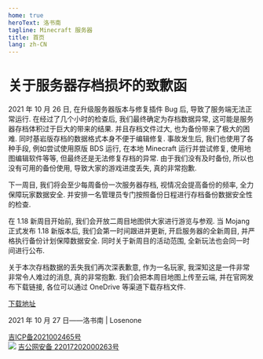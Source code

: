 ```yaml
---
home: true
heroText: 洛书南
tagline: Minecraft 服务器
title: 首页
lang: zh-CN
---
```


# 关于服务器存档损坏的致歉函

2021 年 10 月 26 日, 在升级服务器版本与修复插件 Bug 后, 导致了服务端无法正常运行. 在经过了几个小时的检查后, 我们最终确定为存档数据异常, 这可能是服务器存档体积过于巨大的带来的结果. 并且存档文件过大, 也为备份带来了极大的困难. 同时基岩版存档的数据格式本身不便于编辑修复. 事故发生后, 我们也使用了各种手段, 例如尝试使用原版 BDS 运行, 在本地 Minecraft 运行并尝试修复, 使用地图编辑软件等等, 但最终还是无法修复存档的异常. 由于我们没有及时备份, 所以也没有可用的备份使用, 导致大家的游戏进度丢失, 真的非常抱歉.

下一周目, 我们将会至少每周备份一次服务器存档, 视情况会提高备份的频率, 全力保障玩家数据安全. 并安排一名管理员专门按照备份日程进行存档备份数据安全性的检查.

在 1.18 新周目开始前, 我们会开放二周目地图供大家进行游览与参观. 当 Mojang 正式发布 1.18 新版本后, 我们会第一时间跟进并更新, 开启服务器的全新周目, 并严格执行备份计划保障数据安全. 同时关于新周目的活动范围, 全新玩法也会同一时间进行公布.

关于本次存档数据的丢失我们再次深表歉意, 作为一名玩家, 我深知这是一件非常非常令人难过的消息, 真的非常抱歉. 我们会把本周目地图上传至云端, 并在官网发布下载链接, 各位可以通过 OneDrive 等渠道下载存档文件.

[下载地址](https://files.yaasasi.cn/Losenone/worlds/weeks)

2021 年 10 月 27 日——洛书南 | Losenone

<div class="flex-col mx-auto space-y-2 footer md:flex-row md:space-y-0 md:space-x-4">
  <div class="flex flex-row justify-center space-x-1 flex-nowrap">
    <a class="flex-shrink-0 mx-auto" href="https://beian.miit.gov.cn/" rel="nofollow noopener" target="_blank"> 吉ICP备2021002465号 </a>
  </div>
  <div class="flex flex-row justify-center space-x-1 flex-nowrap">
    <img class="flex-grow-0 w-4 h-4 my-auto" src="/images/record.png" />
    <a class="flex-shrink-0" href="http://www.beian.gov.cn/portal/registerSystemInfo?recordcode=22017202000263" rel="nofollow noopener" target="_blank"> 吉公网安备 22017202000263号 </a>
  </div>
</div>
